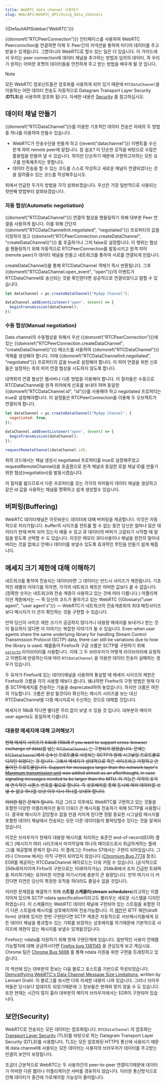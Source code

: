 ```yaml
---
title: WebRTC data channel 사용하기
slug: Web/API/WebRTC_API/Using_data_channels
---
```


{{DefaultAPISidebar('WebRTC')}}

{{domxref("RTCPeerConnection")}} 인터페이스를 사용하여 WebRTC Peerconnction을 연결하면 이제 두 Peer간의 커넥션을 통하여 미디어 데이터를 주고 받을수 있게됩니다. 그뿐아니라 WebRTC로 할수 있는 일은 더 있습니다. 이 가이드에서 우리는 peer connection에 데이터 채널을 추가하는 방법과 임의의 데이터, 즉 우리가 원하는 어떠한 포멧의 데이터들을 안전하게 주고 받는 방법을 배우게 될 것 입니다.

> [!NOTE]
> 모든 WebRTC 컴포넌트들은 암호화를 사용하게 되어 있기 때문에 `RTCDataChannel`을 이용하는 어떤 데이터 전송도 자동적으로 Datagram Transport Layer Security (**DTLS**)을 사용하여 암호화 됩니다. 자세한 내용은 [Security](#security) 를 참고하십시오.

## 데이터 채널 만들기

{{domxref("RTCDataChannel")}}를 이용한 기초적인 데이터 전송은 아래의 두 방법중 하나를 이용하여 만들수 있습니다.

- WebRTC가 전송수단을 만들게 하고 {{event("datachannel")}} 이벤트를 수신 받게 하여 remote peer에 알립니다. 참 쉽죠? 이 단순한 로직을 바탕으로 수많은 활용법을 만들어 낼 수 있습니다. 하지만 단순하기 때문에 구현하고자하는 모든 요구를 만족해주지는 못합니다.
- 데이터 전송을 할 수 있는 코드를 스스로 작성하고 새로운 채널이 연결되었다는 것을 알려줄수 있는 코드를 작성해주십시오.

위에서 언급한 두가지 방법을 각각 살펴보겠습니다. 우선은 가장 일반적으로 사용되는 첫번째 방법부터 살펴보겠습니다.

### 자동 협상(Automatic negotiation)

{{domxref("RTCDataChannel")}} 연결의 협상을 핸들링하기 위해 대부분 Peer 연결을 사용하게 됩니다. 이를 위해 간단히 {{domxref("RTCDataChannelInit.negotiated", "negotiated")}} 프로퍼티의 값을 지정하지 않고 {{domxref("RTCPeerConnection.createDataChannel", "createDataChannel()")}} 를 호출하거나 그저 false로 설정합니다. 이 행위는 협상을 핸들링하기 위해 자동적으로 RTCPeerConnection를 발동시키고 원격 피어(remote peer)가 데이터 채널을 만들고 네트워크를 통하여 서로를 연결되게 만듭니다.

createDataChannel()를 통해 RTCDataChannel 객체가 즉시 반환됩니다. 그후 {{domxref("RTCDataChannel.open_event", "open")}}의 이벤트가 RTCDataChannel로 송신되는 것을 확인한다면 성공적으로 연결되었다고 말할 수 있습니다.

```js
let dataChannel = pc.createDataChannel("MyApp Channel");

dataChannel.addEventListener("open", (event) => {
  beginTransmission(dataChannel);
});
```

### 수동 협상(Manual negotiation)

Data channel의 수동협상을 위해서 우선 {{domxref("RTCPeerConnection")}}에 있는 {{domxref("RTCPeerConnection.createDataChannel", "createDataChannel()")}} 매소드를 사용하여 {{domxref("RTCDataChannel")}} 객체를 생성해야 합니다. 이때 {{domxref("RTCDataChannelInit.negotiated", "negotiated")}} 프로퍼티의 값을 true로 설정해야 합니다. 이 피어 연결을 위한 신호들은 설정하는 측의 피어 연결 협상을 시도하지 않도록 합니다.

대역외의 연결 협상은 웹서버나 다른 방법을 이용해야 합니다. 이 절차들은 수동으로 RTCDataChannel을 원격 피어에게 신호를 보내야 하며 동일한 {{domxref("RTCDataChannel.id", "id")}}를 사용해야 하고 negotiated 프로퍼티는 true로 설정해야합니다. 이 설정들은 RTCPeerConnection를 이용해 두 오브젝트가 연결되게 합니다.

```js
let dataChannel = pc.createDataChannel("MyApp Channel", {
  negotiated: true,
});

dataChannel.addEventListener("open", (event) => {
  beginTransmission(dataChannel);
});

requestRemoteChannel(dataChannel.id);
```

위의 코드에서는 채널 생성시 negotiated 프로퍼티를 true로 설정해주었고 requestRemoteChannel()을 호출함으로 원격 채널과 동일한 로컬 채널 ID를 만들기 위한 협상(negotiation)을 발동시켰습니다.

이 절차를 밟으므로서 다른 프로퍼티를 갖는 각각의 피어들이 데이터 채널을 생성하고 같은 id 값을 사용하는 채널을 명확하고 쉽게 생성할수 있습니다.

## 버퍼링(Buffering)

WebRTC 데이터채널은 아웃바운드 데이터에 대해 버퍼링을 제공합니다. 이것은 자동적으로 처리가됩니다. buffer의 사이즈를 컨트롤 할 수 없는 동안 당신은 얼마나 많은 데이터가 현재 버퍼 되어 있는지 배울 수 있고 큐 데이터의 버퍼가 고갈되기 시작할 때 알림을 받도록 선택할 수 도 있습니다. 이것은 메모리 과다사용이나 채널을 완전히 밀어내버리는 것을 없애고 언제나 데이터를 보낼수 있도록 효과적인 루틴을 만들기 쉽게 해줍니다.

## 메세지 크기 제한에 대해 이해하기

네트워크를 통하여 전송되는 데이터라면 그 데이터는 반드시 사이즈가 제한됩니다. 기초적인 레벨의 이야기를 하자면, 각각의 네트워크 패킷은 어떠한 값보다 클 수 없습니다. (정확한 숫자는 네트워크와 전송 계층이 사용하고 있는 것에 따라 다릅니다.) 어플리케이션 계층에서는 — 즉 당신의 코드가 돌아가고 있는 WebRTC {{Glossary("user agent", "user agent's")}} — WebRTC가 네트워크의 전송계층위의 최대 패킷사이즈보다 메시지가 더 큰지 확인하는 것을 구현할 수 있습니다.

만약 당신이 사이즈 제한 크기가 궁금하지 않다거나 대용량 메세지를 보내거나 받는 것이 필요하지 않다면 이 이야기는 복잡한 이야기가 될 수 있습니다. Even when user agents share the same underlying library for handling Stream Control Transmission Protocol (SCTP) data, there can still be variations due to how the library is used. 예를들어 Firefox와 구글 크롬은 SCTP를 구현하기 위해 [`usrsctp`](https://github.com/sctplab/usrsctp) 라이브러리를 사용합니다. 이때 그 두 브라우저가 어떻게 라이브러리에 요청하고 이벤트에 반응하는지에 따라 `RTCDataChannel` 을 이용한 데이터 전송이 실패하는 경우가 있습니다.

두 유저가 Firefox에 있는 데이터채널을 사용하여 통실할 때 메세지 사이즈의 제한은 Firefox와 크롬을 각각 사용할 때보다 큽니다. 왜냐하면 Firefox의 구현 방법은 현재 다중 SCTP메세지를 전송하는 기술을 deprecated하여 놓았습니다. 하지만 크롬은 여전히 가능합니다. 크롬은 완성 될것이라 확신하는 메시지 시리즈를 보는 대신 RTCDataChannel을 다중 메시지로서 수신하는 것으로 대채할 것입니다.

메세지가 16kiB 작다면 별다른 무리 없이 보낼 수 있을 것 입니다. 대부분의 메이저 user agents도 동일하게 다룹니다.

### 대용량 메세지에 대해 고려해보기

~~현재 메세지 사이즈가 64kiB (16kiB if you want to support cross-browser exchange of data)를 넘는 `RTCDataChannel` 는 구현되지 않았습니다. 문제는 `RTCDataChannel`에서 송수신 프로토콜로 사용되는 SCTP가 원래 시그널링 프로토콜로 디자인 되었다는 것 입니다. 그래서 메세지가 상대적으로 작은 사이즈라고 가정하고 만들어진 프로토콜입니다. Support for messages larger than the network layer's [Maximum transmission unit](https://en.wikipedia.org/wiki/Maximum_transmission_unit) was added almost as an afterthought, in case signaling messages needed to be larger than the MTU. 이 기능은 각각의 조각에 연속적인 시퀀스 번호를 필요로 합니다. 즉 상호배치를 통해 동시에 여러 데이터를 보낼 수 없고 하나를 보낸 이후 다시 하나를 보내야 합니다.~~

~~이러한 점은 문제가 됩니다.~~ 지금 그리고 이후에도 WebRTC를 구현하고 있는 것들을 포함한 다양한 어플리케이션 들이 더욱더 큰 메시지를 전송하기 위해 SCTP를 사용합니다. 결국에 메시지가 감당할수 없을 만큼 커지게 된다면 정말 중요한 시그널링 메시지를 포함한 데이터 채널에서 전송되는 모든 다른 데이터들이 블락당할수 있다는 것을 알게되었습니다.

이것은 브라우저가 현재의 대용량 메시지를 처리하는 표준인 end-of-record(EOR) 플레그 (메시지가 여러 시리즈에서 마지막일때 하나의 페이로드로서 취급하게하는 플레그)를 제공할때 문제가 됩니다. 이 플레그는 Firefox 57에서는 구현이 되어있습니다. 그러나 Chrome 에서는 아직 구현이 되어있지 않습니다.([Chromium Bug 7774](https://bugs.chromium.org/p/webrtc/issues/detail?id=7774) 참조). EOR를 제공하는 RTCDataChannel 페이로드는 더욱 커질 수 있습니다. (공식적으로 256kiB까지이며 Firfox의 구현으로는 1GiB까지가능). 256kiB에서 조차 긴급한 트래픽을 처리하기에는 유의미한 지연을 야기시키에 충분히 큰 용량입니다. 만약 여기서 더 커진다면 지연은 당신이 특정한 조작을 하더라도 줄일수 없을 것입니다.

이러한 문제점을 해결하기 위해 **스트림 스케쥴러**(**stream schedulers**)라고하는 이름지어져 있으며 SCTP ndata specification이라고도 불리우는 새로운 시스템을 디자인하였습니다. 이 스케쥴러는 WebRTC 데이터 채널에 구현되어 있는 스트림을 포함한 각기 다른 스트림에 메시지를 상호배치하여 전송가능합니다. 이 [제안](https://tools.ietf.org/html/draft-ietf-tsvwg-sctp-ndata)은 IETF 제안(draft form) 상태에 있지만 한번 구현된다면 SCTP 계층은 자동적으로 서브메시지들에게 모든 데이터 채널을 통과할수 있는 기회를 보장하는 상호배치를 하기때문에 기본적으로 사이즈에 제한이 없는 메시지를 보낼수 있게될것입니다.

Firefox는 ndata를 지원하기 위해 현재 구현단계에 있습니다. 일반적인 사용이 언제쯤 가능할지에 대해 궁금하시다면 [Firefox bug 1381145](https://bugzil.la/1381145) 을 관심있게 보고 계십시요. Chrome 팀은 [Chrome Bug 5696](https://bugs.chromium.org/p/webrtc/issues/detail?id=5696) 를 통해 ndata 지원을 위한 구현을 트래킹하고 있습니다.

<div class="originaldocinfo"><p>이 섹션에 있는 대부분의 정보는 다음 블로그 포스트를 기반으로 작성되었습니다. <a href="https://lgrahl.de/articles/demystifying-webrtc-dc-size-limit.html">Demystifyijng WebRTC's Data Channel Message Size Limitations</a>, written by Lennart Grahl. 이 블로그를 보시면 더욱 자세한 내용이 나와 있습니다. 그러나 브라우져들은 당시보다 업데이트 되었기때문에 그 정보들은 현재와 맞지 않을 수 도 있습니다. 또한 현재는 시간이 많이 흘러 대부분의 메이저 브라우저에서는 EOR이 구현되어 있습니다.</p></div>

## 보안(Security)

WebRTC로 전송되는 모든 데이터는 암호화됩니다. `RTCDataChannel` 의 암호화는[Transport Layer Security](/ko/docs/Web/Security/Transport_Layer_Security) (TLS)를 바탕으로 하는 Datagram Transport Layer Security (DTLS)를 사용합니다. TLS는 모든 암호화된 HTTPS 통신에 사용되기 때문에 data channel에 사용되는 모든 데이터는 사용자의 브라우저가 데이터를 주고받는 만큼의 보안이 보장됩니다.

조금더 근본적으로 WebRTC는 두 사용자간의 peer-to-peer 연결이기때문에 데이터가 어떠한 다른 웹이나 어플리케이션 서버를 경유하지 않습니다. 이러한 통신방식으로 인해 데이터가 중간에 가로채어질 가능성이 줄어듭니다.
